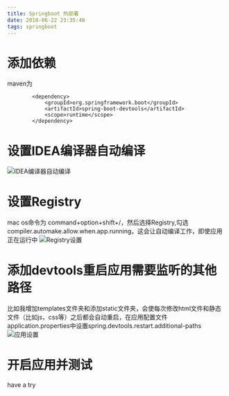 ```yaml
---
title: Springboot 热部署
date: 2018-06-22 23:35:46
tags: springboot
---
```

# 添加依赖
maven为
```
        <dependency>
            <groupId>org.springframework.boot</groupId>
            <artifactId>spring-boot-devtools</artifactId>
            <scope>runtime</scope>
        </dependency>
```
# 设置IDEA编译器自动编译
![IDEA编译器自动编译](http://p2xzgd246.bkt.clouddn.com/20180622234420.png)

# 设置Registry
mac os命令为 command+option+shift+/，然后选择Registry,勾选 compiler.automake.allow.when.app.running，这会让自动编译工作，即使应用正在运行中
![Registry设置](http://p2xzgd246.bkt.clouddn.com/20180622234812.png)

# 添加devtools重启应用需要监听的其他路径
比如我增加templates文件夹和添加static文件夹，会使每次修改html文件和静态文件（比如js，css等）之后都会自动重启，在应用配置文件application.properties中设置spring.devtools.restart.additional-paths
![应用设置](http://p2xzgd246.bkt.clouddn.com/20180622234931.png)

# 开启应用并测试
have a try



